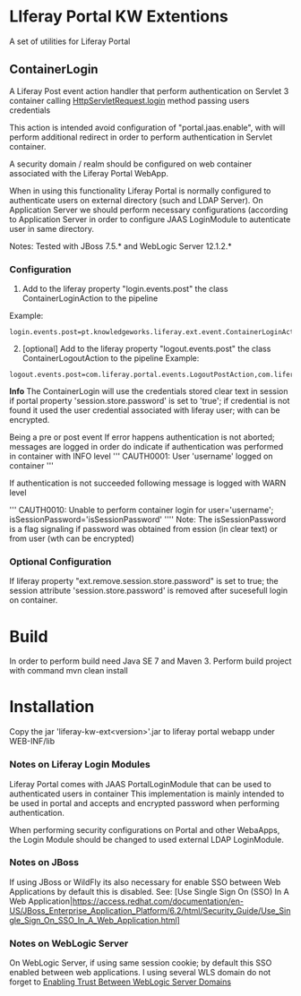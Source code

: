 # LIferay Portal KW Extentions

A set of utilities for Liferay Portal

## ContainerLogin

A Liferay Post event action handler that perform authentication on Servlet 3 container
calling [HttpServletRequest.login](http://docs.oracle.com/javaee/6/api/javax/servlet/http/HttpServletRequest.html#login(java.lang.String,%20java.lang.String)) method passing users credentials

This action is intended avoid configuration of "portal.jaas.enable", with will perform additional redirect
in order to perform authentication in Servlet container.

A security domain / realm should be configured on web container associated with the Liferay Portal WebApp.

When in using this functionality Liferay Portal is normally configured to authenticate users
on external directory (such and LDAP Server). On Application Server we should perform necessary
configurations (according to Application Server in order to configure JAAS LoginModule to autenticate user
in same directory.

Notes: Tested with JBoss 7.5.* and WebLogic Server 12.1.2.*


### Configuration
1. Add to the liferay property "login.events.post" the class ContainerLoginAction to the pipeline

Example:
```
login.events.post=pt.knowledgeworks.liferay.ext.event.ContainerLoginAction,com.liferay.portal.events.ChannelLoginPostAction,com.liferay.portal.events.DefaultLandingPageAction,com.liferay.portal.events.LoginPostAction
```

2. [optional] Add to the liferay property "logout.events.post" the class ContainerLogoutAction to the pipeline
Example:
```
logout.events.post=com.liferay.portal.events.LogoutPostAction,com.liferay.portal.events.DefaultLogoutPageAction,com.liferay.portal.events.SiteMinderLogoutAction
```

**Info**
The ContainerLogin will use the credentials stored clear text in session if portal property 'session.store.password' is set to 'true'; if credential is not found it used the user credential associated with liferay user; with can be encrypted.

Being a pre or post event If error happens authentication is not aborted; messages are logged in order do indicate if authentication was performed in container with INFO level
'''
CAUTH0001: User 'username' logged on container
'''

If authentication is not succeeded following message is logged with WARN level

'''
CAUTH0010: Unable to perform container login for user='username'; isSessionPassword='isSessionPassword'
''''
Note: The isSessionPassword is a flag signaling if password was obtained from ession (in clear text) or from user (wth can be encrypted)

### Optional Configuration
If liferay property "ext.remove.session.store.password" is set to true; the session attribute 'session.store.password' is removed after sucesefull login on container.

# Build
In order to perform build need Java SE 7 and Maven 3. Perform build project with command mvn clean install

# Installation
Copy the jar 'liferay-kw-ext\<version\>'.jar to liferay portal webapp under WEB-INF/lib


### Notes on Liferay Login Modules

Liferay Portal comes with JAAS PortalLoginModule that can be used to authenticated users in container
This implementation is mainly intended to be used in portal and accepts and encrypted password
when performing authentication.

When performing security configurations on Portal and other WebaApps, the Login Module should 
be changed to used external LDAP LoginModule.

### Notes on JBoss

If using JBoss or WildFly its also necessary for enable SSO between Web Applications by default this is disabled.
See: [Use Single Sign On (SSO) In A Web Application|https://access.redhat.com/documentation/en-US/JBoss_Enterprise_Application_Platform/6.2/html/Security_Guide/Use_Single_Sign_On_SSO_In_A_Web_Application.html]

### Notes on WebLogic Server
 
On WebLogic Server, if using same session cookie; by default this SSO enabled between web applications.
I using several WLS domain do not forget to [Enabling Trust Between WebLogic Server Domains](https://docs.oracle.com/cd/E24329_01/web.1211/e24422/domain.htm#SECMG404)


